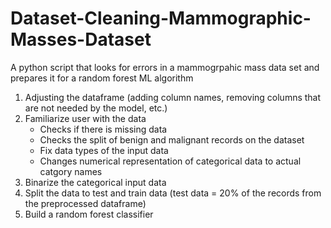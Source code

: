 # Dataset-Cleaning-Mammographic-Masses-Dataset
A python script that looks for errors in a mammogrpahic mass data set and prepares it for a random forest ML algorithm
  1. Adjusting the dataframe (adding column names, removing columns that are not needed by the model, etc.)
  2. Familiarize user with the data
     - Checks if there is missing data 
     - Checks the split of benign and malignant records on the dataset
     - Fix data types of the input data
     - Changes numerical representation of categorical data to actual catgory names
  3. Binarize the categorical input data
  4. Split the data to test and train data (test data = 20% of the records from the preprocessed dataframe) 
  5. Build a random forest classifier
